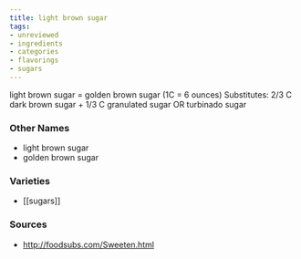 ```yaml
---
title: light brown sugar
tags:
- unreviewed
- ingredients
- categories
- flavorings
- sugars
---
```

light brown sugar = golden brown sugar (1C = 6 ounces) Substitutes: 2/3 C dark brown sugar + 1/3 C granulated sugar OR turbinado sugar

### Other Names

* light brown sugar
* golden brown sugar

### Varieties

* [[sugars]]

### Sources
* http://foodsubs.com/Sweeten.html
